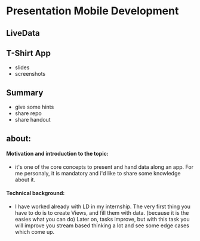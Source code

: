 # Presentation Mobile Development
## LiveData

## T-Shirt App
* slides
* screenshots
## Summary
* give some hints
* share repo
* share handout
## about:
#### Motivation and introduction to the topic:
* it's one of the core concepts to present and hand data along an app. For me personaly, it is mandatory and i'd like to share some knowledge about it.
#### Technical background:
* I have worked already with LD in my internship. The very first thing you have to do is to create Views, and fill them with data. (because it is the easies what you can do) Later on, tasks improve, but with this task you will improve you stream based thinking a lot and see some edge cases which come up.

